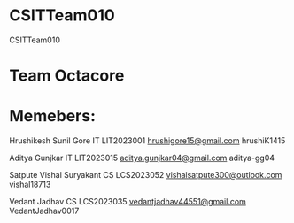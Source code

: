 # CSITTeam010
CSITTeam010

# Team Octacore

# Memebers:
Hrushikesh Sunil Gore IT LIT2023001 hrushigore15@gmail.com hrushiK1415

Aditya Gunjkar IT LIT2023015 aditya.gunjkar04@gmail.com aditya-gg04

Satpute Vishal Suryakant CS LCS2023052 vishalsatpute300@outlook.com vishal18713

Vedant Jadhav CS LCS2023035 vedantjadhav44551@gmail.com VedantJadhav0017
